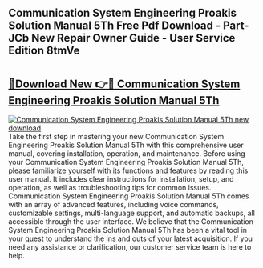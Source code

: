 ## Communication System Engineering Proakis Solution Manual 5Th Free Pdf Download - Part-JCb New Repair Owner Guide - User Service Edition 8tmVe

# <h2><a href="http://bc81333.oget.top/?id=Communication+System+Engineering+Proakis+Solution+Manual+5Th">🔗Download New 👉🔴 Communication System Engineering Proakis Solution Manual 5Th</a></h2>

[![Communication System Engineering Proakis Solution Manual 5Th new download](https://i.imgur.com/5g1atiW.png)](http://bc81333.oget.top/?id=Communication+System+Engineering+Proakis+Solution+Manual+5Th)
Take the first step in mastering your new Communication System Engineering Proakis Solution Manual 5Th with this comprehensive user manual, covering installation, operation, and maintenance. Before using your Communication System Engineering Proakis Solution Manual 5Th, please familiarize yourself with its functions and features by reading this user manual. It includes clear instructions for installation, setup, and operation, as well as troubleshooting tips for common issues. Communication System Engineering Proakis Solution Manual 5Th comes with an array of advanced features, including voice commands, customizable settings, multi-language support, and automatic backups, all accessible through the user interface. We believe that the Communication System Engineering Proakis Solution Manual 5Th has been a vital tool in your quest to understand the ins and outs of your latest acquisition. If you need any assistance or clarification, our customer service team is here to help.
